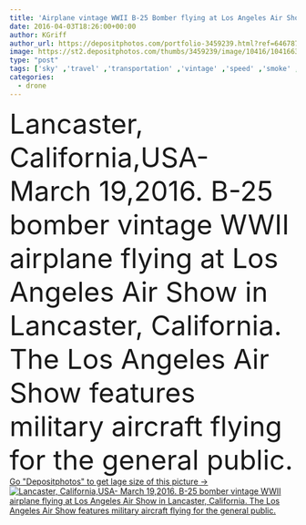 ```yaml
---
title: 'Airplane vintage WWII B-25 Bomber flying at Los Angeles Air Show'
date: 2016-04-03T18:26:00+00:00
author: KGriff
author_url: https://depositphotos.com/portfolio-3459239.html?ref=64678756
image: https://st2.depositphotos.com/thumbs/3459239/image/10416/104166386/api_thumb_450.jpg?forcejpeg=true
type: "post"
tags: ['sky' ,'travel' ,'transportation' ,'vintage' ,'speed' ,'smoke' ,'engine' ,'perform' ,'wing' ,'fast' ,'fly' ,'military' ,'weapon' ,'flight' ,'attack' ,'propeller' ,'aircraft' ,'war' ,'bomb' ,'motor' ,'canopy' ,'gun' ,'airplane' ,'defense' ,'turret' ,'Pilot' ,'exhaust' ,'mission' ,'fighter' ,'camo' ,'missile' ,'wwii' ,'bomber' ,'drone' ,'underneath' ,'stunts' ,'airstrike' ,'b 25' ,'machine gun' ,'dog fight' ,'air show' ,'pearl harbor' ,'shark mouth' ,'b 25 mitchell' ]
categories: 
  - drone
---
```

<div aling="center">
            <font size="60"> Lancaster, California,USA- March 19,2016. B-25 bomber vintage WWII airplane flying at Los Angeles Air Show in Lancaster, California. The Los Angeles Air Show features military aircraft  flying for the general public.</font>   
</div>
<div>
    <a href='https://st2.depositphotos.com/thumbs/3459239/image/10416/104166386/api_thumb_450.jpg?forcejpeg=true?ref=64678756' target=_blank > Go "Depositphotos" to get lage size of this picture ->
        <img href='https://st2.depositphotos.com/thumbs/3459239/image/10416/104166386/api_thumb_450.jpg?forcejpeg=true?ref=64678756' src='https://st2.depositphotos.com/3459239/10416/i/950/depositphotos_104166386-stock-photo-airplane-vintage-wwii-b-25.jpg?forcejpeg=true' alt='Lancaster, California,USA- March 19,2016. B-25 bomber vintage WWII airplane flying at Los Angeles Air Show in Lancaster, California. The Los Angeles Air Show features military aircraft  flying for the general public.' >
    </a>
</div>
